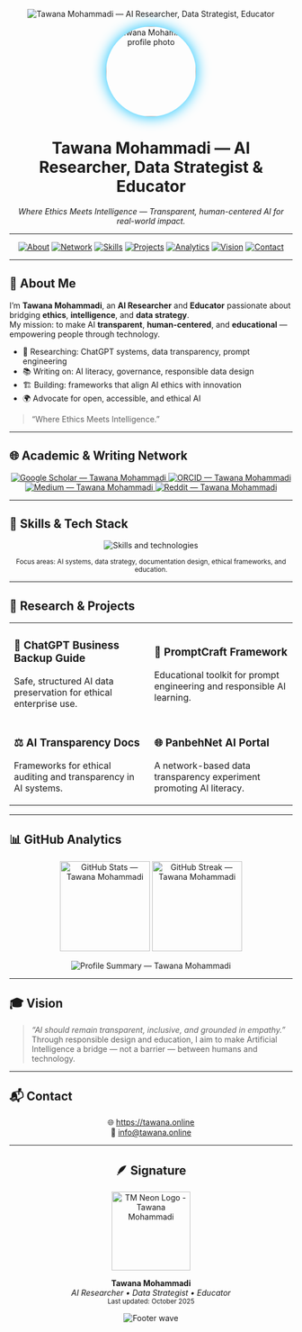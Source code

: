 <!-- ===================================================== -->
<!-- 🌌 TAWANA MOHAMMADI — OFFICIAL GITHUB PORTFOLIO README -->
<!-- ===================================================== -->

<!-- SEO Keywords -->
<!--
Tawana Mohammadi, AI Researcher, Data Strategist, Educator, Artificial Intelligence, AI Ethics, Prompt Engineering, AI Transparency, Harvard University, Machine Learning, Data Governance, ChatGPT Research, Responsible AI, Tawana Online
-->

<!-- HERO SECTION -->
<p align="center">
  <img src="https://capsule-render.vercel.app/api?type=waving&height=220&color=0:001a33,100:00bfff&text=Tawana%20Mohammadi&fontColor=ffffff&fontSize=70&fontAlignY=40&desc=AI%20Researcher%20•%20Data%20Strategist%20•%20Educator&descAlign=50&descAlignY=70&animation=fadeIn" alt="Tawana Mohammadi — AI Researcher, Data Strategist, Educator"/>
</p>

<!-- PROFILE IMAGE -->
<p align="center">
  <img src="https://avatars.githubusercontent.com/u/0?v=4" alt="Tawana Mohammadi profile photo" width="160" style="border-radius:50%;box-shadow:0 0 25px #00bfff;"/>
</p>

<h1 align="center">Tawana Mohammadi — AI Researcher, Data Strategist & Educator</h1>
<p align="center">
  <em>Where Ethics Meets Intelligence — Transparent, human-centered AI for real-world impact.</em>
</p>

---

<!-- NAVIGATION -->
<p align="center">
  <a href="#about"><img alt="About" src="https://img.shields.io/badge/About-001a33?style=for-the-badge&logo=readme&logoColor=white"></a>
  <a href="#network"><img alt="Network" src="https://img.shields.io/badge/Network-002b55?style=for-the-badge&logo=google-scholar&logoColor=white"></a>
  <a href="#skills"><img alt="Skills" src="https://img.shields.io/badge/Skills-003c80?style=for-the-badge&logo=python&logoColor=white"></a>
  <a href="#projects"><img alt="Projects" src="https://img.shields.io/badge/Projects-004d99?style=for-the-badge&logo=github&logoColor=white"></a>
  <a href="#analytics"><img alt="Analytics" src="https://img.shields.io/badge/Analytics-364fc7?style=for-the-badge&logo=apachespark&logoColor=white"></a>
  <a href="#vision"><img alt="Vision" src="https://img.shields.io/badge/Vision-5f3dc4?style=for-the-badge&logo=vercel&logoColor=white"></a>
  <a href="#contact"><img alt="Contact" src="https://img.shields.io/badge/Contact-00bfff?style=for-the-badge&logo=gmail&logoColor=white"></a>
</p>

---

<h2 id="about">🧠 About Me</h2>

I’m **Tawana Mohammadi**, an **AI Researcher** and **Educator** passionate about bridging **ethics**, **intelligence**, and **data strategy**.  
My mission: to make AI **transparent**, **human-centered**, and **educational** — empowering people through technology.

- 🔬 Researching: ChatGPT systems, data transparency, prompt engineering  
- 📚 Writing on: AI literacy, governance, responsible data design  
- 🏗️ Building: frameworks that align AI ethics with innovation  
- 🌍 Advocate for open, accessible, and ethical AI

> “Where Ethics Meets Intelligence.”

---

<h2 id="network">🌐 Academic & Writing Network</h2>
<p align="center">
  <a href="https://scholar.google.com/citations?user=VP8O0a4AAAAJ&hl=en" rel="nofollow">
    <img alt="Google Scholar — Tawana Mohammadi" src="https://img.shields.io/badge/Google_Scholar-4285F4?style=for-the-badge&logo=google-scholar&logoColor=white"/>
  </a>
  <a href="https://orcid.org/0009-0009-8106-5917" rel="nofollow">
    <img alt="ORCID — Tawana Mohammadi" src="https://img.shields.io/badge/ORCID-70B865?style=for-the-badge&logo=orcid&logoColor=white"/>
  </a>
  <a href="https://tawanamohammadi.medium.com/" rel="nofollow">
    <img alt="Medium — Tawana Mohammadi" src="https://img.shields.io/badge/Medium-000000?style=for-the-badge&logo=medium&logoColor=white"/>
  </a>
  <a href="https://www.reddit.com/user/Chemical-Courage6849/" rel="nofollow">
    <img alt="Reddit — Tawana Mohammadi" src="https://img.shields.io/badge/Reddit-FF4500?style=for-the-badge&logo=reddit&logoColor=white"/>
  </a>
</p>

---

<h2 id="skills">🧩 Skills & Tech Stack</h2>
<p align="center">
  <img alt="Skills and technologies" src="https://skillicons.dev/icons?i=python,fastapi,flask,nextjs,git,github,docker,markdown,latex,sqlite,notion,vscode" />
</p>

<p align="center"><sub>Focus areas: AI systems, data strategy, documentation design, ethical frameworks, and education.</sub></p>

---

<h2 id="projects">🧠 Research & Projects</h2>

<table align="center">
<tr>
<td>

### 🧱 ChatGPT Business Backup Guide  
Safe, structured AI data preservation for ethical enterprise use.

</td>
<td>

### 🧭 PromptCraft Framework  
Educational toolkit for prompt engineering and responsible AI learning.

</td>
</tr>
<tr>
<td>

### ⚖️ AI Transparency Docs  
Frameworks for ethical auditing and transparency in AI systems.

</td>
<td>

### 🌐 PanbehNet AI Portal  
A network-based data transparency experiment promoting AI literacy.

</td>
</tr>
</table>

---

<h2 id="analytics">📊 GitHub Analytics</h2>

<p align="center">
  <img alt="GitHub Stats — Tawana Mohammadi" src="https://github-readme-stats.vercel.app/api?username=TAwR00T&show_icons=true&theme=tokyonight&hide_border=true&title_color=00bfff&icon_color=00bfff" height="160px"/>
  <img alt="GitHub Streak — Tawana Mohammadi" src="https://github-readme-streak-stats.herokuapp.com/?user=TAwR00T&theme=tokyonight&hide_border=true" height="160px"/>
</p>

<p align="center">
  <img alt="Profile Summary — Tawana Mohammadi" src="https://github-profile-summary-cards.vercel.app/api/cards/profile-details?username=TAwR00T&theme=github_dark" />
</p>

---

<h2 id="vision">🎓 Vision</h2>

> *“AI should remain transparent, inclusive, and grounded in empathy.”*  
Through responsible design and education, I aim to make Artificial Intelligence a bridge — not a barrier — between humans and technology.

---

<h2 id="contact">📬 Contact</h2>
<p align="center">
  🌐 <a href="https://tawana.online" target="_blank">https://tawana.online</a>  
  <br/>
  📧 <a href="mailto:info@tawana.online">info@tawana.online</a>
</p>

---

<h2 align="center">🪶 Signature</h2>

<p align="center">
  <img src="https://raw.githubusercontent.com/TAwR00T/TAwR00T/main/A_logo_design_set_against_a_dark_background_showca.png" width="140" alt="TM Neon Logo - Tawana Mohammadi"/>
</p>

<p align="center">
  <strong>Tawana Mohammadi</strong><br>
  <em>AI Researcher • Data Strategist • Educator</em><br>
  <sub>Last updated: October 2025</sub>
</p>

<p align="center">
  <img src="https://capsule-render.vercel.app/api?type=waving&color=0:001a33,100:00bfff&height=120&section=footer" alt="Footer wave"/>
</p>
